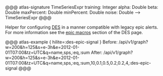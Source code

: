 @@@ atlas-signature
TimeSeriesExpr
training: Integer
alpha: Double
beta: Double
maxPercent: Double
minPercent: Double
noise: Double
-->
TimeSeriesExpr
@@@

Helper for configuring [DES](../des.md) in a manner compatible with legacy epic alerts. For more
information see the [epic macros](../des.md#epic-macros) section of the DES page.

@@@ atlas-example { hilite=:des-epic-signal }
Before: /api/v1/graph?w=200&h=125&s=e-3h&e=2012-01-01T07:00&tz=UTC&q=name,sps,:eq,:sum
After: /api/v1/graph?w=200&h=125&s=e-3h&e=2012-01-01T07:00&tz=UTC&q=name,sps,:eq,:sum,10,0.1,0.5,0.2,0.2,4,:des-epic-signal
@@@